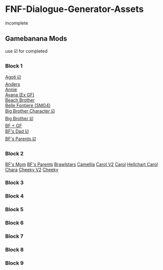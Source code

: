 # FNF-Dialogue-Generator-Assets

incomplete

## Gamebanana Mods

use ☑️ for completed

### Block 1
[Agoti ☑️](https://gamebanana.com/mods/284934)<br>
[Anders](https://gamebanana.com/mods/44602)<br>
[Annie](https://gamebanana.com/mods/46918)<br>
[Ayana (Ex GF)](https://gamebanana.com/mods/186941)<br>
[Beach Brother](https://gamebanana.com/mods/44311)<br>
[Belle Fontiere (SMG4)](https://gamebanana.com/mods/285733)<br>
[Big Brother Character ☑️](https://gamebanana.com/mods/183621)<br>
[Big Brother ☑️](https://gamebanana.com/mods/304291)<br>
[BF + GF](https://gamebanana.com/mods/186937)<br>
[BF's Dad ☑️](https://gamebanana.com/mods/185595)<br>
[BF's Parents ☑️](https://gamebanana.com/mods/286028)<br>

### Block 2
[BF's Mom](https://gamebanana.com/mods/187828)
[BF's Parents](https://gamebanana.com/mods/286028)
[Brawlstars](https://gamebanana.com/mods/186940)
[Camellia](https://gamebanana.com/mods/290601)
[Carol V2](https://gamebanana.com/mods/42811)
[Carol](https://gamebanana.com/mods/185876)
[Hellchart Carol](https://gamebanana.com/mods/291957)
[Chara](https://gamebanana.com/mods/55836)
[Cheeky V2](https://gamebanana.com/mods/297664)
[Cheeky](https://gamebanana.com/mods/166709)

### Block 3
[](https://gamebanana.com/mods/296548)
[](https://gamebanana.com/mods/44307)
[](https://gamebanana.com/mods/287411)
[](https://gamebanana.com/mods/185887)
[](https://gamebanana.com/mods/186934)
[](https://gamebanana.com/mods/46714)
[](https://gamebanana.com/gamefiles/13935)
[](https://gamebanana.com/mods/300838)
[](https://gamebanana.com/wips/58270)
[](https://gamebanana.com/gamefiles/15933)

### Block 4
[](https://gamebanana.com/mods/51704)
[](https://gamebanana.com/skins/186737)
[](https://gamebanana.com/gamefiles/17474)
[](https://gamebanana.com/gamefiles/13686)
[](https://gamebanana.com/gamefiles/14966)
[](https://gamebanana.com/mods/44230)
[](https://gamebanana.com/mods/44385)
[](https://gamebanana.com/mods/55965)
[](https://gamebanana.com/gamefiles/16424)
[](https://gamebanana.com/mods/185602)

### Block 5
[](https://gamebanana.com/mods/44225)
[](https://gamebanana.com/mods/44683)
[](https://gamebanana.com/mods/55421)
[](https://gamebanana.com/mods/185598)
[](https://gamebanana.com/mods/185598)
[](https://gamebanana.com/mods/44521)
[](https://gamebanana.com/mods/44692)
[](https://gamebanana.com/mods/293670)
[](https://gamebanana.com/mods/298291)
[](https://gamebanana.com/mods/44683)

### Block 6
[](https://gamebanana.com/mods/44570)
[](https://gamebanana.com/mods/292607)
[](https://gamebanana.com/mods/44692)
[](https://gamebanana.com/mods/286783)
[](https://gamebanana.com/mods/289357)
[](https://gamebanana.com/mods/45939)
[](https://gamebanana.com/mods/47060)
[](https://gamebanana.com/mods/296007)
[](https://gamebanana.com/mods/288492)
[](https://gamebanana.com/mods/44334)

### Block 7
[](https://gamebanana.com/wips/54824)
[](https://gamebanana.com/mods/43252)
[](https://gamebanana.com/mods/55957)
[](https://gamebanana.com/mods/186289)
[](https://gamebanana.com/mods/284121)
[](https://gamebanana.com/mods/301499)
[](https://gamebanana.com/mods/44237)
[](https://gamebanana.com/mods/44477)
[](https://gamebanana.com/mods/294703)
[](https://gamebanana.com/mods/296741)

### Block 8
[](https://gamebanana.com/mods/183664)
[](https://gamebanana.com/mods/183665)
[](https://gamebanana.com/mods/285733)
[](https://gamebanana.com/mods/183663)
[](https://gamebanana.com/mods/286281)
[](https://gamebanana.com/mods/44406)
[](https://gamebanana.com/mods/183165)
[](https://gamebanana.com/mods/296065)
[](https://gamebanana.com/mods/44334)
[](https://gamebanana.com/mods/44366)

### Block 9
[](https://gamebanana.com/mods/297087)
[](https://gamebanana.com/mods/43062)
